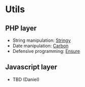 Utils
=====

PHP layer
---------

* String manipulation: [Stringy][1]
* Date manipulation: [Carbon][2]
* Defensive programming: [Ensure][3]

Javascript layer
----------------

* TBD (Daniel)

[1]:  https://github.com/danielstjules/Stringy
[2]:  https://github.com/briannesbitt/Carbon
[3]:  https://github.com/20steps/commons-ensure-bundle
